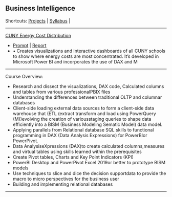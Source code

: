## Business Intelligence
Shortcuts: 
[Projects]() |
[Syllabus]() |
 
___
[CUNY Energy Cost Distribution]()
* [Prompt]() | [Report]() 
* •	Creates visualizations and interactive dashboards of all CUNY schools to show where energy costs are most concentrated. It’s developed in Microsoft Power BI and incorporates the use of DAX and M
___ 
Course Overview:
* Research and dissect the visualizations, DAX code, Calculated columns and tables from various professionalPBIX files
* Understanding the differences between traditional OLTP and columnar databases
* Client-side loading external data sources to form a client-side data warehouse that (ETL (extract transform and load using PowerQuery (M))evolving the creation of variousstaging queries to shape data efficiently into a BISM (Business Modeling Sematic Model) data model.
* Applying parallels from Relational database SQL skills to functional programming in DAX (Data Analysis Expressions) for PowerBIor PowerPivot.
* Data AnalysiseXpressions (DAX)to create calculated columns,measures and virtual tables using skills learned within the prerequisites
* Create Pivot tables, Charts and Key Point Indicators (KPI)
* PowerBI Desktop and PowerPivot Excel 2019or better to prototype BISM models
* Use techniques to slice and dice the decision supportdata to provide the macro to micro perspectives for the business user
* Building and implementing relational databases
___


